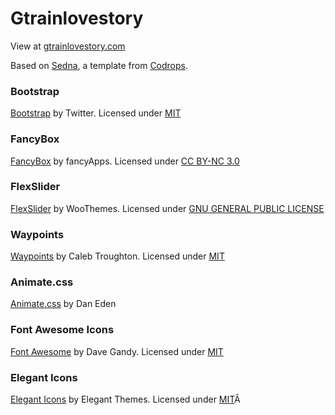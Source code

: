 # Gtrainlovestory

View at [gtrainlovestory.com](www.gtrainlovestory.com)

Based on [Sedna](http://tympanus.net/codrops/?p=24660), a template from [Codrops](http://www.codrops.com).

### Bootstrap

[Bootstrap](http://getbootstrap.com/) by Twitter. Licensed under [MIT](https://github.com/twbs/bootstrap/blob/master/LICENSE)

### FancyBox

[FancyBox](http://fancyapps.com/fancybox/) by fancyApps. Licensed under [CC BY-NC 3.0](http://creativecommons.org/licenses/by-nc/3.0/)

### FlexSlider

[FlexSlider](http://www.woothemes.com/flexslider/) by WooThemes. Licensed under [GNU GENERAL PUBLIC LICENSE](https://github.com/woothemes/FlexSlider/blob/master/LICENSE.md)

### Waypoints

[Waypoints](https://github.com/imakewebthings/waypoints) by Caleb Troughton. Licensed under [MIT](https://github.com/imakewebthings/waypoints/blog/master/licenses.txt)

### Animate.css

[Animate.css](https://daneden.github.io/animate.css/) by Dan Eden

### Font Awesome Icons

[Font Awesome](http://fortawesome.github.io/Font-Awesome/) by Dave Gandy. Licensed under [MIT](http://opensource.org/licenses/mit-license.html)

### Elegant Icons

[Elegant Icons](http://www.elegantthemes.com/blog/resources/elegant-icon-font/) by Elegant Themes. Licensed under [MIT](http://opensource.org/licenses/mit-license.html)Â
